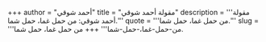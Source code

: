 +++
author = "أحمد شوقي"
title = "مقولة أحمد شوقي"
description = '''مقولة أحمد شوقي: من حمل غما، حمل شما.'''
quote = '''من حمل غما، حمل شما.'''
slug = '''من-حمل-غما،-حمل-شما'''
+++
من حمل غما، حمل شما.
